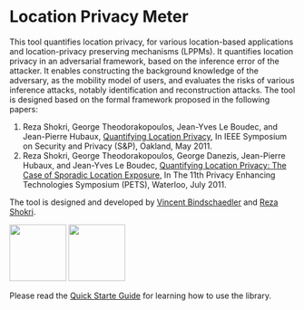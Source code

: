 # Location Privacy Meter

This tool quantifies location privacy, for various location-based applications and location-privacy preserving mechanisms (LPPMs). It quantifies location privacy in an adversarial framework, based on the inference error of the attacker. It enables constructing the background knowledge of the adversary, as the mobility model of users, and evaluates the risks of various inference attacks, notably identification and reconstruction attacks. The tool is designed based on the formal framework proposed in the following papers:

1. Reza Shokri, George Theodorakopoulos, Jean-Yves Le Boudec, and Jean-Pierre Hubaux, [Quantifying Location Privacy](https://www.comp.nus.edu.sg/~reza/files/Shokri-SP2011.pdf), In IEEE Symposium on Security and Privacy (S&P), Oakland, May 2011.
2. Reza Shokri, George Theodorakopoulos, George Danezis, Jean-Pierre Hubaux, and Jean-Yves Le Boudec, [Quantifying Location Privacy: The Case of Sporadic Location Exposure](https://www.comp.nus.edu.sg/~reza/files/Shokri-PETS2011.pdf), In The 11th Privacy Enhancing Technologies Symposium (PETS), Waterloo, July 2011.

The tool is designed and developed by [Vincent Bindschaedler](https://vbinds.ch/) and [Reza Shokri](https://www.comp.nus.edu.sg/~reza/).

<p float="left">
<img src="https://fics.institute.ufl.edu/wp-content/uploads/2018/10/vbindsch_headshot.jpg" width="100"/>
<img src="https://www.comp.nus.edu.sg/~reza/img/reza.jpg" width="100"/>
</p>
  
Please read the [Quick Starte Guide](https://github.com/privacytrustlab/location_privacy_meter/blob/master/Quick_Start_Guide.pdf) for learning how to use the library.
